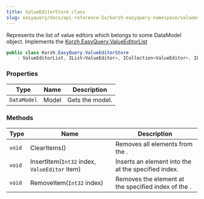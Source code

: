 ```yaml
---
title: ValueEditorStore class
slug: easyquery/docs/api-reference-5x/korzh-easyquery-namespace/valueeditorstore-class
---
```



Represents the list of value editors which belongs to some DataModel object.  Implements the [Korzh.EasyQuery.ValueEditorList](/api-reference-5x/korzh-easyquery-namespace/valueeditorlist-class)
```csharp
public class Korzh.EasyQuery.ValueEditorStore
    : ValueEditorList, IList<ValueEditor>, ICollection<ValueEditor>, IEnumerable<ValueEditor>, IEnumerable, IList, ICollection, IReadOnlyList<ValueEditor>, IReadOnlyCollection<ValueEditor>

```

### Properties

| Type | Name | Description | 
| --- | --- | --- | 
| `DataModel` | Model | Gets the model. | 


### Methods

| Type | Name | Description | 
| --- | --- | --- | 
| `void` | ClearItems() | Removes all elements from the <see cref="T:System.Collections.ObjectModel.Collection`1"></see>. | 
| `void` | InsertItem(`Int32` index, `ValueEditor` item) | Inserts an element into the <see cref="T:System.Collections.ObjectModel.Collection`1"></see> at the specified index. | 
| `void` | RemoveItem(`Int32` index) | Removes the element at the specified index of the <see cref="T:System.Collections.ObjectModel.Collection`1"></see>. |